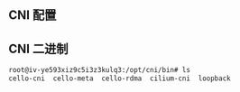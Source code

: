 ## CNI 配置

<Tabs>
  <TabItem value="1" label="cello">
    <FileBlock file="vendor/volcengine/cello-daemonset.yaml" showLineNumbers />
  </TabItem>
  <TabItem value="2" label="cello-config">
    <FileBlock file="vendor/volcengine/cello-config-configmap.yaml" showLineNumbers />
  </TabItem>
  <TabItem value="3" label="cilium-config">
    <FileBlock file="vendor/volcengine/cilium-config-configmap.yaml" showLineNumbers />
  </TabItem>
</Tabs>

## CNI 二进制

```bash
root@iv-ye593xiz9c5i3z3kulq3:/opt/cni/bin# ls
cello-cni  cello-meta  cello-rdma  cilium-cni  loopback
```
